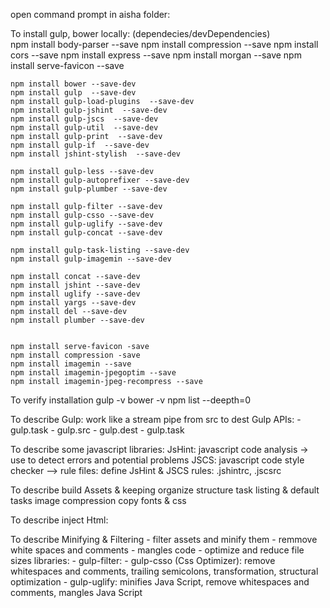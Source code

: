 open command prompt in aisha folder:

To install gulp, bower locally: (dependecies/devDependencies)	
	npm install body-parser --save
	npm install compression --save
	npm install cors --save
	npm install express --save
	npm install morgan --save
	npm install serve-favicon --save
		
	npm install bower --save-dev
	npm install gulp  --save-dev
	npm install gulp-load-plugins  --save-dev
	npm install gulp-jshint  --save-dev
	npm install gulp-jscs  --save-dev
	npm install gulp-util  --save-dev
	npm install gulp-print  --save-dev
	npm install gulp-if  --save-dev
	npm install jshint-stylish  --save-dev	
	
	npm install gulp-less --save-dev
	npm install gulp-autoprefixer --save-dev
	npm install gulp-plumber --save-dev
	
	npm install gulp-filter --save-dev
	npm install gulp-csso --save-dev
	npm install gulp-uglify --save-dev
	npm install gulp-concat --save-dev
	
	npm install gulp-task-listing --save-dev
	npm install gulp-imagemin --save-dev	
	
	npm install concat --save-dev
	npm install jshint --save-dev
	npm install uglify --save-dev
	npm install yargs --save-dev
	npm install del --save-dev	
	npm install plumber --save-dev
	
	
	npm install serve-favicon -save
	npm install compression -save
	npm install imagemin --save
	npm install imagemin-jpegoptim --save
	npm install imagemin-jpeg-recompress --save
	
To verify installation
	gulp -v
	bower -v
	npm list  --deepth=0
  

To describe Gulp: work like a stream pipe from src to dest
Gulp APIs:
    - gulp.task
	- gulp.src
	- gulp.dest
	- gulp.task
  
To describe some javascript libraries:
	JsHint: javascript code analysis -> use to detect errors and potential problems
	JSCS: javascript code style checker
--> rule files: define JsHint & JSCS rules: .jshintrc, .jscsrc


To describe build Assets & keeping organize structure
	task listing & default tasks
	image compression
	copy fonts & css

To describe inject Html: 


To describe Minifying & Filtering
	- filter assets and minify them
	- remmove white spaces and comments
	- mangles code
	- optimize and reduce file sizes
 libraries:
	- gulp-filter: 
	- gulp-csso (Css Optimizer): remove whitespaces and comments, trailing semicolons, transformation, structural optimization
	- gulp-uglify: minifies Java Script, remove whitespaces and comments, mangles Java Script
	